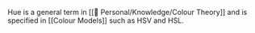 Hue is a general term in [[🤠 Personal/Knowledge/Colour Theory]] and is specified in [[Colour Models]] such as HSV and HSL.
